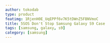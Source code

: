 ```yaml
---
author: tokodab
type: product
featimg: 1RjenH0E_UqEPPf6v7K5tDWnZ5FBNVmoC
title: 5SOS Don't Stop Samsung Galaxy S9 Case
tags: [samsung, galaxy, s9]
category: [samsung]
---
```

